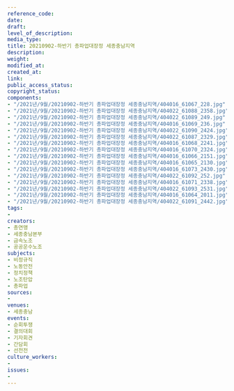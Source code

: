 ```yaml
---
reference_code: 
date: 
draft: 
level_of_description: 
media_type: 
title: 20210902-하반기 총파업대장정 세종충남지역
description: 
weight: 
modified_at: 
created_at: 
link: 
public_access_status: 
copyright_status: 
components:
- "/2021년/9월/20210902-하반기 총파업대장정 세종충남지역/404016_61067_228.jpg"
- "/2021년/9월/20210902-하반기 총파업대장정 세종충남지역/404022_61088_2358.jpg"
- "/2021년/9월/20210902-하반기 총파업대장정 세종충남지역/404022_61089_249.jpg"
- "/2021년/9월/20210902-하반기 총파업대장정 세종충남지역/404016_61069_236.jpg"
- "/2021년/9월/20210902-하반기 총파업대장정 세종충남지역/404022_61090_2424.jpg"
- "/2021년/9월/20210902-하반기 총파업대장정 세종충남지역/404022_61087_2329.jpg"
- "/2021년/9월/20210902-하반기 총파업대장정 세종충남지역/404016_61068_2241.jpg"
- "/2021년/9월/20210902-하반기 총파업대장정 세종충남지역/404016_61070_2324.jpg"
- "/2021년/9월/20210902-하반기 총파업대장정 세종충남지역/404016_61066_2151.jpg"
- "/2021년/9월/20210902-하반기 총파업대장정 세종충남지역/404016_61065_2130.jpg"
- "/2021년/9월/20210902-하반기 총파업대장정 세종충남지역/404016_61073_2430.jpg"
- "/2021년/9월/20210902-하반기 총파업대장정 세종충남지역/404022_61092_252.jpg"
- "/2021년/9월/20210902-하반기 총파업대장정 세종충남지역/404016_61071_2338.jpg"
- "/2021년/9월/20210902-하반기 총파업대장정 세종충남지역/404022_61093_2531.jpg"
- "/2021년/9월/20210902-하반기 총파업대장정 세종충남지역/404016_61064_2011.jpg"
- "/2021년/9월/20210902-하반기 총파업대장정 세종충남지역/404022_61091_2442.jpg"
tags:
- 
creators:
- 총연맹
- 세종충남본부
- 금속노조
- 공공운수노조
subjects:
- 비정규직
- 노동안전
- 정치정책
- 노조탄압
- 총파업
sources:
- 
venues:
- 세종충남
events:
- 순회투쟁
- 결의대회
- 기자회견
- 간담회
- 선전전
culture_workers:
- 
issues:
- 
---
```

